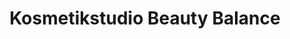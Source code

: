 ---
title: "Kosmetikstudio Beauty Balance"
url: /oerlinghausen/kosmetikstudio-beauty-balance/
shop: Kosmetik
---